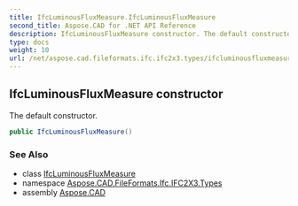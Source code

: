 ```yaml
---
title: IfcLuminousFluxMeasure.IfcLuminousFluxMeasure
second_title: Aspose.CAD for .NET API Reference
description: IfcLuminousFluxMeasure constructor. The default constructor
type: docs
weight: 10
url: /net/aspose.cad.fileformats.ifc.ifc2x3.types/ifcluminousfluxmeasure/ifcluminousfluxmeasure/
---
```

## IfcLuminousFluxMeasure constructor

The default constructor.

```csharp
public IfcLuminousFluxMeasure()
```

### See Also

* class [IfcLuminousFluxMeasure](../)
* namespace [Aspose.CAD.FileFormats.Ifc.IFC2X3.Types](../../ifcluminousfluxmeasure/)
* assembly [Aspose.CAD](../../../)


